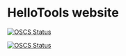 # HelloTools website

[![OSCS Status](https://www.oscs1024.com/platform/badge/HelloTools-Studio/docs.svg?size=small)](#)

[![OSCS Status](https://www.oscs1024.com/platform/badge/HelloTools-Studio/docs.svg?size=large)](#)
